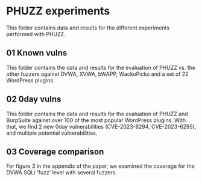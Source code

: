 PHUZZ experiments
======================

This folder contains data and results for the different experiments performed with PHUZZ.

## 01 Known vulns

This folder contains the data and results for the evaluation of PHUZZ vs. the other fuzzers against DVWA, XVWA, bWAPP, WackoPicko and a set of 22 WordPress plugins.

## 02 0day vulns

This folder contains the data and results for the evaluation of PHUZZ and BurpSuite against over 100 of the most popular WordPress plugins. With that, we find 2 new 0day vulnerabilities (CVE-2023-6294, CVE-2023-6295), and multiple potential vulnerabilities.

## 03 Coverage comparison

For figure 3 in the appendix of the paper, we examined the coverage for the DVWA SQLi 'fuzz' level with several fuzzers.